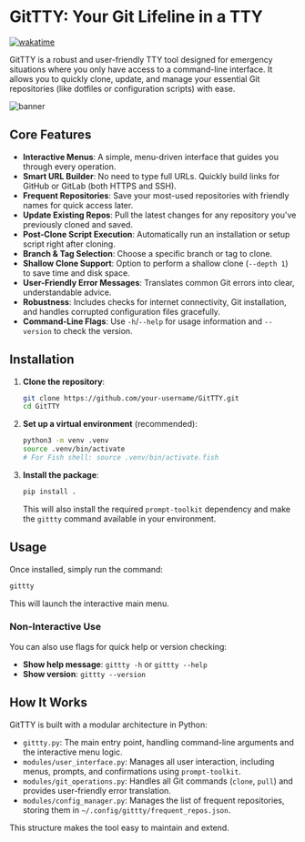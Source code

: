 # GitTTY: Your Git Lifeline in a TTY

[![wakatime](https://wakatime.com/badge/user/ce729308-d968-4fab-8b9a-eb4bdc3ddb80/project/7b8ee217-db76-4db7-b6b4-c3e50c886664.svg)](https://wakatime.com/badge/user/ce729308-d968-4fab-8b9a-eb4bdc3ddb80/project/7b8ee217-db76-4db7-b6b4-c3e50c886664)

GitTTY is a robust and user-friendly TTY tool designed for emergency situations where you only have access to a command-line interface. It allows you to quickly clone, update, and manage your essential Git repositories (like dotfiles or configuration scripts) with ease.

![banner](https://github.com/user-attachments/assets/f4e06510-9898-4cce-acf0-4cc05c8b6807)


## Core Features

*   **Interactive Menus**: A simple, menu-driven interface that guides you through every operation.
*   **Smart URL Builder**: No need to type full URLs. Quickly build links for GitHub or GitLab (both HTTPS and SSH).
*   **Frequent Repositories**: Save your most-used repositories with friendly names for quick access later.
*   **Update Existing Repos**: Pull the latest changes for any repository you've previously cloned and saved.
*   **Post-Clone Script Execution**: Automatically run an installation or setup script right after cloning.
*   **Branch & Tag Selection**: Choose a specific branch or tag to clone.
*   **Shallow Clone Support**: Option to perform a shallow clone (`--depth 1`) to save time and disk space.
*   **User-Friendly Error Messages**: Translates common Git errors into clear, understandable advice.
*   **Robustness**: Includes checks for internet connectivity, Git installation, and handles corrupted configuration files gracefully.
*   **Command-Line Flags**: Use `-h`/`--help` for usage information and `--version` to check the version.

## Installation

1.  **Clone the repository**:
    ```bash
    git clone https://github.com/your-username/GitTTY.git
    cd GitTTY
    ```

2.  **Set up a virtual environment** (recommended):
    ```bash
    python3 -m venv .venv
    source .venv/bin/activate 
    # For Fish shell: source .venv/bin/activate.fish
    ```

3.  **Install the package**:
    ```bash
    pip install .
    ```
    This will also install the required `prompt-toolkit` dependency and make the `gittty` command available in your environment.

## Usage

Once installed, simply run the command:

```bash
gittty
```

This will launch the interactive main menu.

### Non-Interactive Use

You can also use flags for quick help or version checking:

*   **Show help message**: `gittty -h` or `gittty --help`
*   **Show version**: `gittty --version`

## How It Works

GitTTY is built with a modular architecture in Python:

*   `gittty.py`: The main entry point, handling command-line arguments and the interactive menu logic.
*   `modules/user_interface.py`: Manages all user interaction, including menus, prompts, and confirmations using `prompt-toolkit`.
*   `modules/git_operations.py`: Handles all Git commands (`clone`, `pull`) and provides user-friendly error translation.
*   `modules/config_manager.py`: Manages the list of frequent repositories, storing them in `~/.config/gittty/frequent_repos.json`.

This structure makes the tool easy to maintain and extend.
